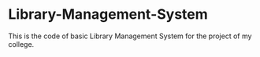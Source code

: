 # Library-Management-System
This is the code of basic Library Management System for the project of my college.

